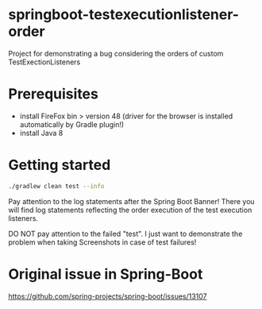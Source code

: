 # springboot-testexecutionlistener-order
Project for demonstrating a bug considering the orders of custom TestExectionListeners

Prerequisites
===

- install FireFox bin > version 48 (driver for the browser is installed automatically by Gradle plugin!)
- install Java 8

Getting started
===

```sh
./gradlew clean test --info
```
Pay attention to the log statements after the Spring Boot Banner! 
There you will find log statements reflecting the order execution of the test execution listeners.

DO NOT pay attention to the failed "test". I just want to demonstrate the problem when taking Screenshots in case of test failures! 

Original issue in Spring-Boot
===
https://github.com/spring-projects/spring-boot/issues/13107